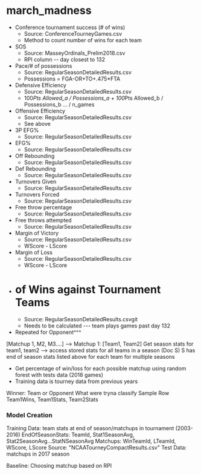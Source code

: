 # march_madness

- Conference tournament success (# of wins) 
    - Source: ConferenceTourneyGames.csv
    - Method to count number of wins for each team
- SOS
    - Source: MasseyOrdinals_Prelim2018.csv
    - RPI column -- day closest to 132
- Pace/# of possessions 
    - Source: RegularSeasonDetailedResults.csv
    - Possessions = FGA-OR+TO+.475*FTA
- Defensive Efficiency 
    - Source: RegularSeasonDetailedResults.csv
    - 100*Pts Allowed_a / Possessions_a + 100*Pts Allowed_b / Possessions_b ... / n_games
- Offensive Efficiency 
    - Source: RegularSeasonDetailedResults.csv
    - See above 
- 3P EFG%
    - Source: RegularSeasonDetailedResults.csv
- EFG%
    - Source: RegularSeasonDetailedResults.csv
- Off Rebounding
    - Source: RegularSeasonDetailedResults.csv
- Def Rebounding
    - Source: RegularSeasonDetailedResults.csv
- Turnovers Given
    - Source: RegularSeasonDetailedResults.csv
- Turnovers Forced
    - Source: RegularSeasonDetailedResults.csv
- Free throw percentage
    - Source: RegularSeasonDetailedResults.csv
- Free throws attempted 
    - Source: RegularSeasonDetailedResults.csv
- Margin of Victory
    - Source: RegularSeasonDetailedResults.csv
    - WScore - LScore
- Margin of Loss
    - Source: RegularSeasonDetailedResults.csv
    - WScore - LScore
- # of Wins against Tournament Teams
    - Source: RegularSeasonDetailedResults.csvgit
    - Needs to be calculated --- team plays games past day 132
- Repeated for Opponent^^^

[Matchup 1, M2, M3....] --> Matchup 1: [Team1, Team2]
Get season stats for team1, team2 --> access stored stats for all teams in a season (Doc S)
S has end of season stats listed above for each team for multiple seasons

- Get percentage of win/loss for each possible matchup using random forest with tests data (2018 games)
- Training data is tourney data from previous years 

Winner: Team or Opponent What were tryna classify 
Sample Row Team1Wins, Team1Stats, Team2Stats

### Model Creation
Training Data: team stats at end of season/matchups in tournament (2003-2016)
EndOfSeasonStats: TeamId, Stat1SeasonAvg, Stat2SeasonAvg...StatNSeasonAvg
Matchups: WinTeamId, LTeamId, WScore, LScore Source: "NCAATourneyCompactResults.csv"
Test Data: matchups in 2017 season

Baseline: Choosing matchup based on RPI